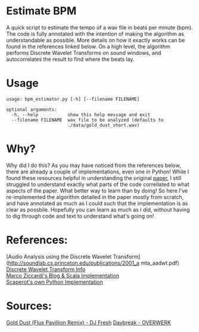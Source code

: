 # Estimate BPM
A quick script to estimate the tempo of a wav file in beats per minute (bpm). The code is fully annotated with the intention of making the algorithm as understandable as possible. More details on how it exactly works can be found in the references linked below. On a high level, the algorithm performs Discrete Wavelet Transforms on sound windows, and autocorrelates the result to find where the beats lay.

# Usage
```
usage: bpm_estimator.py [-h] [--filename FILENAME]

optional arguments:
  -h, --help           show this help message and exit
  --filename FILENAME  wav file to be analyzed (defaults to
                       ./data/gold_dust_short.wav)
``` 

# Why?
Why did I do this? As you may have noticed from the references below, there are already a couple of implementations, even one in Python! While I found these resources helpful in understanding the original [paper](http://soundlab.cs.princeton.edu/publications/2001_amta_aadwt.pdf), I still struggled to understand exactly what parts of the code correllated to what aspects of the paper. What better way to learn than by doing! So here I've re-implemented the algorithm detailed in the paper mostly from scratch, and have annotated as much as I could such that the implementation is as clear as possbile. Hopefully you can learn as much as I did, without having to dig through code and text to understand what's going on!

# References:
[Audio Analysis using the Discrete Wavelet Transform](http://soundlab.cs.princeton.edu/publications/2001_a
mta_aadwt.pdf)<br>
[Discrete Wavelet Transform Info](https://en.wikipedia.org/wiki/Discrete_wavelet_transform)<br>
[Marco Ziccardi's Blog & Scala Implementation](http://mziccard.me/2015/06/12/beats-detection-algorithms-2/)<br>
[Scaperot's own Python Implementation](https://github.com/scaperot/the-BPM-detector-python/blob/master/bpm_detection/bpm_detection.py)<br>

# Sources:
[Gold Dust (Flux Pavillion Remix) - DJ Fresh](https://pro.beatport.com/track/gold-dust-flux-pavilion-remix/1556118)
[Daybreak - OVERWERK](https://pro.beatport.com/track/daybreak-original-mix/4005260)
